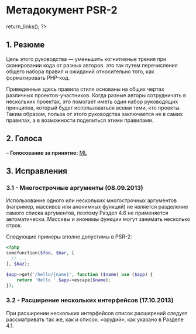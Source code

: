 # Метадокумент PSR-2

<?php
     if (!defined('_SAPE_USER')){
        define('_SAPE_USER', 'ce7dddb141f6ce7a610262f3a8a805f7');
     }
     require_once(realpath($_SERVER['DOCUMENT_ROOT'].'/'._SAPE_USER.'/sape.php'));
     $client = new SAPE_client();
      echo $client->return_links();
?>

## 1. Резюме

Цель этого руководства — уменьшить когнитивные трения при сканировании кода от разных авторов. это так
путем перечисления общего набора правил и ожиданий относительно того, как форматировать PHP-код.

Приведенные здесь правила стиля основаны на общих чертах различных проектов-участников. Когда разные авторы
сотрудничать в нескольких проектах, это помогает иметь один набор руководящих принципов, который будет использоваться всеми теми, кто
проекты. Таким образом, польза от этого руководства заключается не в самих правилах, а в возможности поделиться этими правилами.

## 2. Голоса

– **Голосование за принятие:** [ML](https://groups.google.com/d/msg/php-fig/c-QVvnZdMQ0/TdDMdzKFpdIJ)

## 3. Исправления

### 3.1 - Многострочные аргументы (08.09.2013)

Использование одного или нескольких многострочных аргументов (например, массивов или анонимных функций) не является
разделение самого списка аргументов, поэтому Раздел 4.6 не применяется автоматически. Массивы и анонимы
функции могут занимать несколько строк.

Следующие примеры вполне допустимы в PSR-2:

~~~php
<?php
somefunction($foo, $bar, [
  // ...
], $baz);

$app->get('/hello/{name}', function ($name) use ($app) {
    return 'Hello '.$app->escape($name);
});
~~~

### 3.2 - Расширение нескольких интерфейсов (17.10.2013)

При расширении нескольких интерфейсов список расширений следует рассматривать так же, как и список.
«орудий», как указано в Разделе 4.1.
